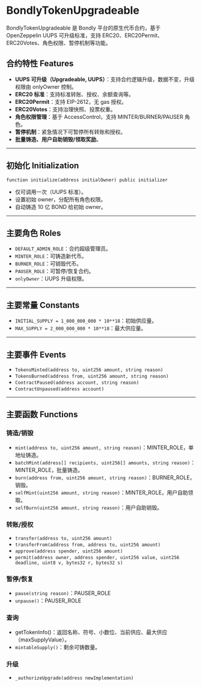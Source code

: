 # BondlyTokenUpgradeable

BondlyTokenUpgradeable 是 Bondly 平台的原生代币合约，基于 OpenZeppelin UUPS 可升级标准，支持 ERC20、ERC20Permit、ERC20Votes、角色权限、暂停机制等功能。

## 合约特性 Features

- **UUPS 可升级（Upgradeable, UUPS）**：支持合约逻辑升级，数据不变，升级权限由 onlyOwner 控制。
- **ERC20 标准**：支持标准转账、授权、余额查询等。
- **ERC20Permit**：支持 EIP-2612，无 gas 授权。
- **ERC20Votes**：支持治理快照、投票权重。
- **角色权限管理**：基于 AccessControl，支持 MINTER/BURNER/PAUSER 角色。
- **暂停机制**：紧急情况下可暂停所有转账和授权。
- **批量铸造、用户自助销毁/领取奖励**。

---

## 初始化 Initialization

```solidity
function initialize(address initialOwner) public initializer
```
- 仅可调用一次（UUPS 标准）。
- 设置初始 owner，分配所有角色权限。
- 自动铸造 10 亿 BOND 给初始 owner。

---

## 主要角色 Roles

- `DEFAULT_ADMIN_ROLE`：合约超级管理员。
- `MINTER_ROLE`：可铸造新代币。
- `BURNER_ROLE`：可销毁代币。
- `PAUSER_ROLE`：可暂停/恢复合约。
- `onlyOwner`：UUPS 升级权限。

---

## 主要常量 Constants

- `INITIAL_SUPPLY = 1_000_000_000 * 10**18`：初始供应量。
- `MAX_SUPPLY = 2_000_000_000 * 10**18`：最大供应量。

---

## 主要事件 Events

- `TokensMinted(address to, uint256 amount, string reason)`
- `TokensBurned(address from, uint256 amount, string reason)`
- `ContractPaused(address account, string reason)`
- `ContractUnpaused(address account)`

---

## 主要函数 Functions

### 铸造/销毁
- `mint(address to, uint256 amount, string reason)`：MINTER_ROLE，单地址铸造。
- `batchMint(address[] recipients, uint256[] amounts, string reason)`：MINTER_ROLE，批量铸造。
- `burn(address from, uint256 amount, string reason)`：BURNER_ROLE，销毁。
- `selfMint(uint256 amount, string reason)`：MINTER_ROLE，用户自助领取。
- `selfBurn(uint256 amount, string reason)`：用户自助销毁。

### 转账/授权
- `transfer(address to, uint256 amount)`
- `transferFrom(address from, address to, uint256 amount)`
- `approve(address spender, uint256 amount)`
- `permit(address owner, address spender, uint256 value, uint256 deadline, uint8 v, bytes32 r, bytes32 s)`

### 暂停/恢复
- `pause(string reason)`：PAUSER_ROLE
- `unpause()`：PAUSER_ROLE

### 查询
- getTokenInfo()：返回名称、符号、小数位、当前供应、最大供应（maxSupplyValue）。
- `mintableSupply()`：剩余可铸数量。

### 升级
- `_authorizeUpgrade(address newImplementation)`